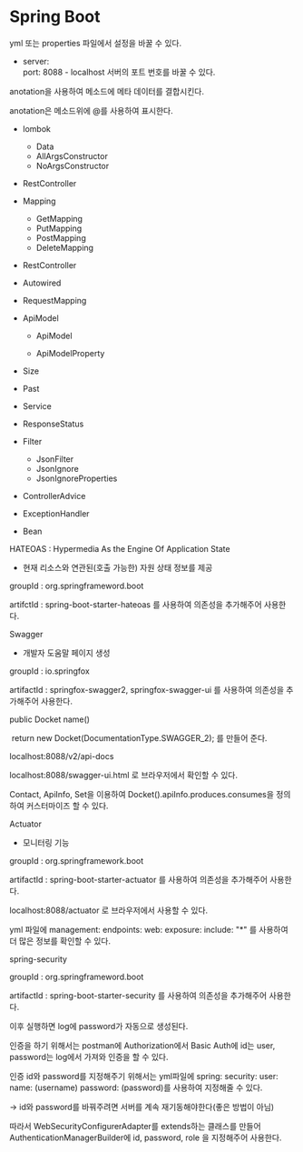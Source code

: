 <h1>Spring Boot</h1>

yml 또는 properties 파일에서 설정을 바꿀 수 있다.

- server: <br>	port: 8088 - localhost 서버의 포트 번호를 바꿀 수 있다.

anotation을 사용하여 메소드에 메타 데이터를 결합시킨다.

anotation은 메소드위에 @를 사용하여 표시한다.

- lombok
  - Data
  - AllArgsConstructor
  - NoArgsConstructor
  
- RestController

- Mapping
  - GetMapping
  - PutMapping
  - PostMapping
  - DeleteMapping
  
- RestController

- Autowired

- RequestMapping

- ApiModel

  - ApiModel

  - ApiModelProperty

- Size

- Past

- Service

- ResponseStatus

- Filter

  - JsonFilter
  - JsonIgnore
  - JsonIgnoreProperties

- ControllerAdvice

- ExceptionHandler

- Bean



HATEOAS : Hypermedia As the Engine Of Application State

- 현재 리소스와 연관된(호출 가능한) 자원 상태 정보를 제공

groupId : org.springframeword.boot

artifctId : spring-boot-starter-hateoas 를 사용하여 의존성을 추가해주어 사용한다.



Swagger

- 개발자 도움말 페이지 생성

groupId : io.springfox

artifactId : springfox-swagger2, springfox-swagger-ui 를 사용하여 의존성을 추가해주어 사용한다.

public Docket name() 

​	return new Docket(DocumentationType.SWAGGER_2); 를 만들어 준다.

localhost:8088/v2/api-docs

localhost:8088/swagger-ui.html 로 브라우저에서 확인할 수 있다.

Contact, ApiInfo, Set을 이용하여 Docket().apiInfo.produces.consumes을 정의하여 커스터마이즈 할 수 있다.



Actuator

- 모니터링 기능

groupId : org.springframework.boot

artifactId : spring-boot-starter-actuator 를 사용하여 의존성을 추가해주어 사용한다.

localhost:8088/actuator 로 브라우저에서 사용할 수 있다.

yml 파일에 management: endpoints: web: exposure: include: "*" 를 사용하여 더 많은 정보를 확인할 수 있다.



spring-security

groupId : org.springframeword.boot

artifactId : spring-boot-starter-security 를 사용하여 의존성을 추가해주어 사용한다.

이후 실행하면 log에 password가 자동으로 생성된다.

인증을 하기 위해서는 postman에 Authorization에서 Basic Auth에 id는 user, password는 log에서 가져와 인증을 할 수 있다.

인증 id와 password를 지정해주기 위해서는 yml파일에 spring: security: user: name: (username) password: (password)를 사용하여 지정해줄 수 있다.

-> id와 password를 바꿔주려면 서버를 계속 재기동해야한다(좋은 방법이 아님)

따라서 WebSecurityConfigurerAdapter를 extends하는 클래스를 만들어 AuthenticationManagerBuilder에 id, password, role 을 지정해주어 사용한다.